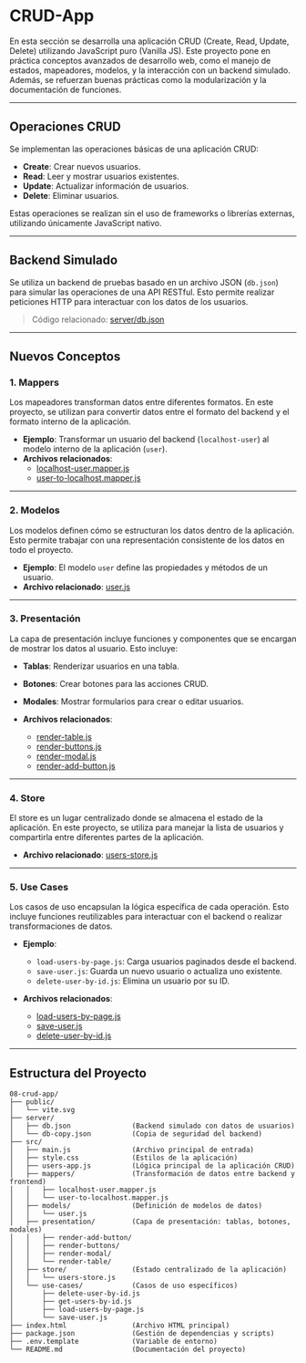 # CRUD-App

En esta sección se desarrolla una aplicación CRUD (Create, Read, Update, Delete) utilizando JavaScript puro (Vanilla JS). Este proyecto pone en práctica conceptos avanzados de desarrollo web, como el manejo de estados, mapeadores, modelos, y la interacción con un backend simulado. Además, se refuerzan buenas prácticas como la modularización y la documentación de funciones.

---

## **Operaciones CRUD**
Se implementan las operaciones básicas de una aplicación CRUD:
- **Create**: Crear nuevos usuarios.
- **Read**: Leer y mostrar usuarios existentes.
- **Update**: Actualizar información de usuarios.
- **Delete**: Eliminar usuarios.

Estas operaciones se realizan sin el uso de frameworks o librerías externas, utilizando únicamente JavaScript nativo.

---

## **Backend Simulado**
Se utiliza un backend de pruebas basado en un archivo JSON (`db.json`) para simular las operaciones de una API RESTful. Esto permite realizar peticiones HTTP para interactuar con los datos de los usuarios.

> Código relacionado: [server/db.json](server/db.json)

---

## **Nuevos Conceptos**

### **1. Mappers**
Los mapeadores transforman datos entre diferentes formatos. En este proyecto, se utilizan para convertir datos entre el formato del backend y el formato interno de la aplicación.

- **Ejemplo**: Transformar un usuario del backend (`localhost-user`) al modelo interno de la aplicación (`user`).
- **Archivos relacionados**:
  - [localhost-user.mapper.js](src/mappers/localhost-user.mapper.js)
  - [user-to-localhost.mapper.js](src/mappers/user-to-localhost.mapper.js)

---

### **2. Modelos**
Los modelos definen cómo se estructuran los datos dentro de la aplicación. Esto permite trabajar con una representación consistente de los datos en todo el proyecto.

- **Ejemplo**: El modelo `user` define las propiedades y métodos de un usuario.
- **Archivo relacionado**: [user.js](src/models/user.js)

---

### **3. Presentación**
La capa de presentación incluye funciones y componentes que se encargan de mostrar los datos al usuario. Esto incluye:
- **Tablas**: Renderizar usuarios en una tabla.
- **Botones**: Crear botones para las acciones CRUD.
- **Modales**: Mostrar formularios para crear o editar usuarios.

- **Archivos relacionados**:
  - [render-table.js](src/presentation/render-table/render-table.js)
  - [render-buttons.js](src/presentation/render-buttons/render-buttons.js)
  - [render-modal.js](src/presentation/render-modal/render-modal.js)
  - [render-add-button.js](src/presentation/render-add-button/render-add-button.js)

---

### **4. Store**
El store es un lugar centralizado donde se almacena el estado de la aplicación. En este proyecto, se utiliza para manejar la lista de usuarios y compartirla entre diferentes partes de la aplicación.

- **Archivo relacionado**: [users-store.js](src/store/users-store.js)

---

### **5. Use Cases**
Los casos de uso encapsulan la lógica específica de cada operación. Esto incluye funciones reutilizables para interactuar con el backend o realizar transformaciones de datos.

- **Ejemplo**:
  - `load-users-by-page.js`: Carga usuarios paginados desde el backend.
  - `save-user.js`: Guarda un nuevo usuario o actualiza uno existente.
  - `delete-user-by-id.js`: Elimina un usuario por su ID.

- **Archivos relacionados**:
  - [load-users-by-page.js](src/use-cases/load-users-by-page.js)
  - [save-user.js](src/use-cases/save-user.js)
  - [delete-user-by-id.js](src/use-cases/delete-user-by-id.js)

---

## **Estructura del Proyecto**
```
08-crud-app/
├── public/
│   └── vite.svg
├── server/
│   ├── db.json               (Backend simulado con datos de usuarios)
│   └── db-copy.json          (Copia de seguridad del backend)
├── src/
│   ├── main.js               (Archivo principal de entrada)
│   ├── style.css             (Estilos de la aplicación)
│   ├── users-app.js          (Lógica principal de la aplicación CRUD)
│   ├── mappers/              (Transformación de datos entre backend y frontend)
│   │   ├── localhost-user.mapper.js
│   │   └── user-to-localhost.mapper.js
│   ├── models/               (Definición de modelos de datos)
│   │   └── user.js
│   ├── presentation/         (Capa de presentación: tablas, botones, modales)
│   │   ├── render-add-button/
│   │   ├── render-buttons/
│   │   ├── render-modal/
│   │   └── render-table/
│   ├── store/                (Estado centralizado de la aplicación)
│   │   └── users-store.js
│   └── use-cases/            (Casos de uso específicos)
│       ├── delete-user-by-id.js
│       ├── get-users-by-id.js
│       ├── load-users-by-page.js
│       └── save-user.js
├── index.html                (Archivo HTML principal)
├── package.json              (Gestión de dependencias y scripts)
├── .env.template             (Variable de entorno)
└── README.md                 (Documentación del proyecto)
```
